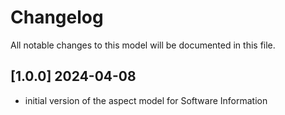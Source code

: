 # Changelog

All notable changes to this model will be documented in this file.

## [1.0.0] 2024-04-08

- initial version of the aspect model for Software Information
